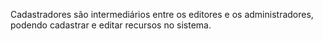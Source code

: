 Cadastradores são intermediários entre os editores e os administradores, podendo cadastrar e editar recursos no sistema.